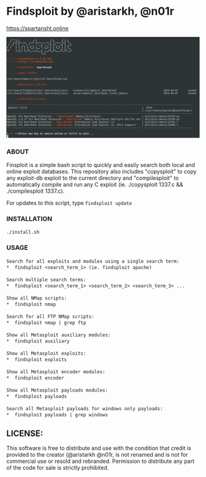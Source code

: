 # Findsploit by @aristarkh, @n01r
https://spartansht.online

![alt tag](https://github.com/SpartansHackTeam/Findsploit/blob/master/findsploit.png)

### ABOUT
Finsploit is a simple bash script to quickly and easily search both local and online exploit databases. This repository also includes "copysploit" to copy any exploit-db exploit to the current directory and "compilesploit" to automatically compile and run any C exploit (ie. ./copysploit 1337.c && ./compilesploit 1337.c).

For updates to this script, type `findsploit update`

### INSTALLATION
```
./install.sh
```

### USAGE
```
Search for all exploits and modules using a single search term:
*  findsploit <search_term_1> (ie. findsploit apache)

Search multiple search terms:
*  findsploit <search_term_1> <search_term_2> <search_term_3> ...

Show all NMap scripts:
*  findsploit nmap 

Search for all FTP NMap scripts:
*  findsploit nmap | grep ftp

Show all Metasploit auxiliary modules:
*  findsploit auxiliary

Show all Metasploit exploits:
*  findsploit exploits

Show all Metasploit encoder modules:
*  findsploit encoder

Show all Metasploit payloads modules:
*  findsploit payloads

Search all Metasploit payloads for windows only payloads:
*  findsploit payloads | grep windows
```

## LICENSE:
This software is free to distribute and use with the condition that credit is provided to the creator (@aristarkh @n01r, is not renamed and is not for commercial use or resold and rebranded. Permission to distribute any part of the code for sale is strictly prohibited.
